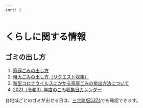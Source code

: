 ```yaml
---
sort: 2
---
```


# くらしに関する情報
## ゴミの出し方

1. [家庭ごみの出し方](https://www.town.miyake.lg.jp/kurashi/sumai/post_98.html)
1. [粗大ごみの出し方（リクエスト収集）](https://www.town.miyake.lg.jp/kurashi/sumai/post_157.html)
1. [新型コロナウイルスにかかる家庭ごみの排出方法について](https://www.town.miyake.lg.jp/kurashi/sumai/post_559.html)
1. [2021（令和3）年度のごみ収集日カレンダー](https://www.town.miyake.lg.jp/kurashi/sumai/post_764.html)

各地域ごとのゴミが出せる日は、[三宅町版5374](http://miyake.5374.jp)でも確認できます。